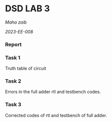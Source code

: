 # DSD LAB 3

*Maha zaib*

*2023-EE-008*

### Report
### Task 1
Truth table of circuit
### Task 2
Errors in the full adder rtl and testbench codes.
### Task 3
Corrected codes of rtl and testbench of full adder.